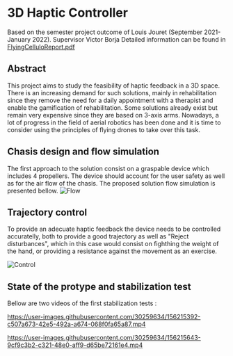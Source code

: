 # 3D Haptic Controller
Based on the semester project outcome of Louis Jouret (September 2021- January 2022). Supervisor Victor Borja
Detailed information can be found in [FlyingCelluloReport.pdf](/FlyingCelluloReport.pdf)

## Abstract
This project aims to study the feasibility of haptic feedback in a 3D space. There is an increasing demand for such solutions, mainly in rehabilitation since they remove the need for a daily appointment with a therapist and enable the gamification of rehabilitation.
Some solutions already exist but remain very expensive since they are based on 3-axis arms. Nowadays, a lot of progress in the field of aerial robotics has been done and it is time to consider using the principles of flying drones to take over this task.

## Chasis design and flow simulation
The first approach to the solution consist on a graspable device which includes 4 propellers. The device should account for the user safety as well as for the air flow of the chasis. The proposed solution flow simulation is presented bellow.
![Flow](https://user-images.githubusercontent.com/30259634/156409375-3c6f71a7-598e-45f8-9997-226c419dc8a0.png)

## Trajectory control
To provide an adecuate haptic feedback the device needs to be controlled accuratelly, both to provide a good trajectory as well as "Reject disturbances", which in this case would consist on fighthing the weight of the hand, or providing a resistance against the movement as an exercise.

![Control](https://user-images.githubusercontent.com/30259634/156409330-47fb1005-9375-4199-a081-af58e2f8fa2d.png)

## State of the protype and stabilization test
Bellow are two videos of the first stabilization tests :

https://user-images.githubusercontent.com/30259634/156215392-c507a673-42e5-492a-a674-068f0fa65a87.mp4

https://user-images.githubusercontent.com/30259634/156215643-9cf9c3b2-c321-48e0-aff9-d65be72161e4.mp4

